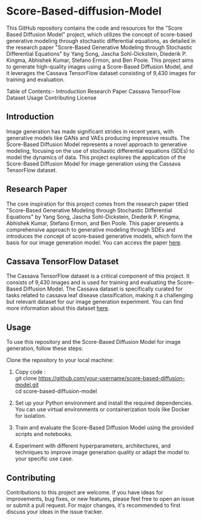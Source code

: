 # Score-Based-diffusion-Model

This GitHub repository contains the code and resources for the "Score Based Diffusion Model" project, which utilizes the concept of score-based generative modeling through stochastic differential equations, 
as detailed in the research paper "Score-Based Generative Modeling through Stochastic Differential Equations" by Yang Song, Jascha Sohl-Dickstein, Diederik P. Kingma, Abhishek Kumar, Stefano Ermon, and Ben Poole. 
This project aims to generate high-quality images using a Score-Based Diffusion Model, and it leverages the Cassava TensorFlow dataset consisting of 9,430 images for training and evaluation.

Table of Contents:-
    Introduction
    Research Paper
    Cassava TensorFlow Dataset
    Usage
    Contributing
    License


## Introduction
Image generation has made significant strides in recent years, with generative models like GANs and VAEs producing impressive results. The Score-Based Diffusion Model represents a novel 
approach to generative modeling, focusing on the use of stochastic differential equations (SDEs) to model the dynamics of data.
This project explores the application of the Score-Based Diffusion Model for image generation using the Cassava TensorFlow dataset.

## Research Paper
The core inspiration for this project comes from the research paper titled "Score-Based Generative Modeling through Stochastic Differential Equations" 
by Yang Song, Jascha Sohl-Dickstein, Diederik P. Kingma, Abhishek Kumar, Stefano Ermon, and Ben Poole. This paper presents a comprehensive approach to generative modeling through SDEs
and introduces the concept of score-based generative models, which form the basis for our image generation model. You can access the paper [here](https://arxiv.org/abs/2011.13456).

## Cassava TensorFlow Dataset
The Cassava TensorFlow dataset is a critical component of this project. It consists of 9,430 images and is used for training and evaluating the Score-Based Diffusion Model.
The Cassava dataset is specifically curated for tasks related to cassava leaf disease classification, 
making it a challenging but relevant dataset for our image generation experiment. You can find more information about this dataset [here](https://knowyourdata-tfds.withgoogle.com/#tab=STATS&dataset=cassava).

## Usage
To use this repository and the Score-Based Diffusion Model for image generation, follow these steps:

Clone the repository to your local machine:

1) Copy code :<br>
git clone https://github.com/your-username/score-based-diffusion-model.git<br>
cd score-based-diffusion-model
2) Set up your Python environment and install the required dependencies. You can use virtual environments or containerization tools like Docker for isolation.

3) Train and evaluate the Score-Based Diffusion Model using the provided scripts and notebooks.

4) Experiment with different hyperparameters, architectures, and techniques to improve image generation quality or adapt the model to your specific use case.


## Contributing
Contributions to this project are welcome. If you have ideas 
for improvements, bug fixes, or new features, please feel free to open an issue or submit a pull request. For major changes, 
it's recommended to first discuss your ideas in the issue tracker.
